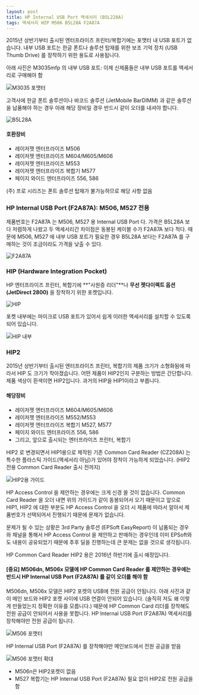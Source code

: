```yaml
---
layout: post
title: HP Internal USB Port 액세서리 (B5L228A)  
tags: 액세서리 HIP M506 B5L28A F2A87A
---
```


2015년 상반기부터 출시된 엔터프라이즈 프린터/복합기에는 포맷터 내 USB 포트가 없습니다. 내부 USB 포트는 한글 폰트나 솔루션 탑재를 위한 보조 기억 장치 (USB Thumb Drive) 를 장착하기 위한 용도로 사용됩니다.

아래 사진은 M3035mfp 의 내부 USB 포트: 이제 신제품들은 내부 USB 포트를 액세서리로 구매해야 함

![M3035 포맷터](../images/Internal-USB-Port-01.jpg)

고객사에 한글 폰트 솔루션이나 바코드 솔루션 (JetMobile BarDIMM) 과 같은 솔루션을 납품해야 하는 경우 아래 해당 장비일 경우 반드시 같이 오더를 내셔야 합니다.

![B5L28A](../images/Internal-USB-Port-02.jpg)

#### 호환장비

- 레이저젯 엔터프라이즈 M506
- 레이저젯 엔터프라이즈 M604/M605/M606
- 레이저젯 엔터프라이즈 M553
- 레이저젯 엔터프라이즈 복합기 M577
- 페이지 와이드 엔터프라이즈 556, 586

(주) 프로 시리즈는 폰트 솔루션 탑재가 불가능하므로 해당 사항 없음

### HP Internal USB Port (F2A87A): M506, M527 전용

제품번호는 F2A87A 는 M506, M527  용 Internal USB Port 다. 가격은 B5L28A 보다 저렴하게 나왔고 두 액세서리간 차이점은 동봉된 케이블 수가 F2A87A 보다 적다. 때문에 M506, M527 에 내부 USB 포트가 필요한 경우 B5L28A 보다는 F2A87A 를 구매하는 것이 조금이라도 가격을 낮출 수 있다.

![F2A87A](../images/Internal-USB-Port-03.jpg)

### HIP (Hardware Integration Pocket)

HP 엔터프라이즈 프린터, 복합기에 **"사원증 리더"**나 **무선 젯다이렉트 옵션 (JetDirect 2800)** 을 장착하기 위한 포켓입니다.

![HIP](../images/Internal-USB-Port-04.jpg)

포켓 내부에는 마이크로 USB 포트가 있어서 쉽게 이러한 액세서리를 설치할 수 있도록 되어 있습니다.

![HIP 내부](../images/Internal-USB-Port-05.jpg)

### HIP2

2015년 상반기부터 출시된 엔터프라이즈 프린터, 복합기의 제품 크기가 소형화됨에 따라서 HIP 도 크기가 작아졌습니다. 어떤 제품이 HIP2인지 구분하는 방법은 간단합니다. 제품 색상이 흰색이면 HIP2입니다. 과거의 HIP을 HIP1이라고 부릅니다.

#### 해당장비

- 레이저젯 엔터프라이즈 M604/M605/M606
- 레이저젯 엔터프라이즈 M552/M553
- 레이저젯 엔터프라이즈 복합기 M527, M577
- 페이지 와이드 엔터프라이즈 556, 586
- 그리고, 앞으로 출시되는 엔터프라이즈 프린터, 복합기

HIP2 로 변경되면서 HIP1용으로 제작된 기존 Common Card Reader (CZ208A) 는 특수한 플라스틱 가이드(액세서리 아님)가 있어야 장착이 가능하게 되었습니다. (HIP2 전용 Common Card Reader 출시 전까지)

![HIP2용 가이드](../images/Internal-USB-Port-06.jpg)

HP Access Control 을 제안하는 경우에는 크게 신경 쓸 것이 없습니다. Common Card Reader 을 오더 내면 위의 가이드가 같이 동봉되어서 오기 때문이고 앞으로 HIP1, HIP2 에 대한 부분도 HP Access Control 을 오더 시 제품에 따라서 알아서 제품번호가 선택되어서 진행되기 때문에 문제가 없습니다.

문제가 될 수 있는 상황은 3rd Party 솔루션 (EPSoft EasyReport) 이 납품되는 경우와 채널을 통해서 HP Access Control 을 제안하고 판매하는 경우인데 이미 EPSoft와도 내용이 공유되었기 때문에 추후 딜을 진행하는데 큰 문제는 없을 것으로 생각됩니다.

HP Common Card Reader HIP2 용은 2016년 하반기에 출시 예정입니다.

#### [중요] M506dn, M506x 모델에 HP Common Card Reader 를 제안하는 경우에는 반드시 HP Internal USB Port (F2A87A) 를 같이 오더를 해야 함

M506dn, M506x 모델은 HIP2 포켓의 USB에 전원 공급이 안됩니다. 아래 사진과 같이 메인 보드와 HIP2 포켓 사이에 USB 연결이 안되어 있습니다. (솔직히 저도 왜 이렇게 만들었는지 정확한 이유를 모릅니다.) 때문에 HP Common Card 리더를 장착해도 전원 공급이 안되어서 사용을 못합니다.  HP Internal USB Port (F2A87A) 액세서리를 장착해야만 전원 공급이 됩니다.

![M506 포맷터](../images/Internal-USB-Port-07.jpg)

HP Internal USB Port (F2A87A) 를 장착해야만 메인보드에서 전원 공급을 받음

![M506 포맷터 확대](../images/Internal-USB-Port-08.jpg)

- M506n은 HIP2포켓이 없음
- M527 복합기는  HP Internal USB Port (F2A87A) 필요 없이 HIP2로 전원 공급을 함

